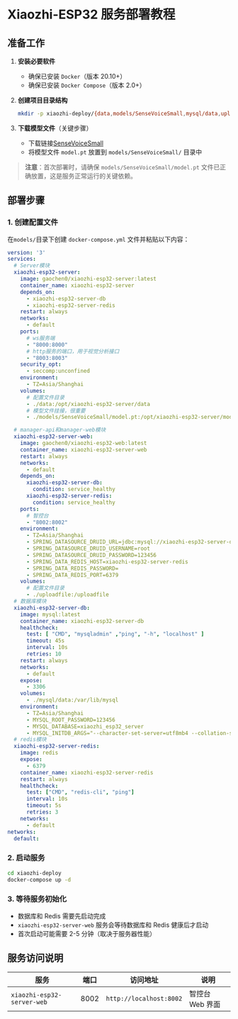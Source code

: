 # Xiaozhi-ESP32 服务部署教程

## 准备工作

1. **安装必要软件**
   - 确保已安装 `Docker`（版本 20.10+）
   - 确保已安装 `Docker Compose`（版本 2.0+）

2. **创建项目目录结构**
   ```bash
   mkdir -p xiaozhi-deploy/{data,models/SenseVoiceSmall,mysql/data,uploadfile}
   ```

3. **下载模型文件**（关键步骤）
   - 下载链接[SenseVoiceSmall](https://modelscope.cn/models/iic/SenseVoiceSmall/resolve/master/model.pt)
   - 将模型文件 `model.pt` 放置到 `models/SenseVoiceSmall/` 目录中
> **注意**：首次部署时，请确保 `models/SenseVoiceSmall/model.pt` 文件已正确放置，这是服务正常运行的关键依赖。

## 部署步骤

### 1. 创建配置文件

在`models/`目录下创建 `docker-compose.yml` 文件并粘贴以下内容：

```yaml
version: '3'
services:
  # Server模块
  xiaozhi-esp32-server:
    image: gaochen0/xiaozhi-esp32-server:latest
    container_name: xiaozhi-esp32-server
    depends_on:
      - xiaozhi-esp32-server-db
      - xiaozhi-esp32-server-redis
    restart: always
    networks:
      - default
    ports:
      # ws服务端
      - "8000:8000"
      # http服务的端口，用于视觉分析接口
      - "8003:8003"
    security_opt:
      - seccomp:unconfined
    environment:
      - TZ=Asia/Shanghai
    volumes:
      # 配置文件目录
      - ./data:/opt/xiaozhi-esp32-server/data
      # 模型文件挂接，很重要
      - ./models/SenseVoiceSmall/model.pt:/opt/xiaozhi-esp32-server/models/SenseVoiceSmall/model.pt

  # manager-api和manager-web模块
  xiaozhi-esp32-server-web:
    image: gaochen0/xiaozhi-esp32-web:latest
    container_name: xiaozhi-esp32-server-web
    restart: always
    networks:
      - default
    depends_on:
      xiaozhi-esp32-server-db:
        condition: service_healthy
      xiaozhi-esp32-server-redis:
        condition: service_healthy
    ports:
      # 智控台
      - "8002:8002"
    environment:
      - TZ=Asia/Shanghai
      - SPRING_DATASOURCE_DRUID_URL=jdbc:mysql://xiaozhi-esp32-server-db:3306/xiaozhi_esp32_server?useUnicode=true&characterEncoding=UTF-8&serverTimezone=Asia/Shanghai&nullCatalogMeansCurrent=true&connectTimeout=30000&socketTimeout=30000&autoReconnect=true&failOverReadOnly=false&maxReconnects=10
      - SPRING_DATASOURCE_DRUID_USERNAME=root
      - SPRING_DATASOURCE_DRUID_PASSWORD=123456
      - SPRING_DATA_REDIS_HOST=xiaozhi-esp32-server-redis
      - SPRING_DATA_REDIS_PASSWORD=
      - SPRING_DATA_REDIS_PORT=6379
    volumes:
      # 配置文件目录
      - ./uploadfile:/uploadfile
  # 数据库模块
  xiaozhi-esp32-server-db:
    image: mysql:latest
    container_name: xiaozhi-esp32-server-db
    healthcheck:
      test: [ "CMD", "mysqladmin" ,"ping", "-h", "localhost" ]
      timeout: 45s
      interval: 10s
      retries: 10
    restart: always
    networks:
      - default
    expose:
      - 3306
    volumes:
      - ./mysql/data:/var/lib/mysql
    environment:
      - TZ=Asia/Shanghai
      - MYSQL_ROOT_PASSWORD=123456
      - MYSQL_DATABASE=xiaozhi_esp32_server
      - MYSQL_INITDB_ARGS="--character-set-server=utf8mb4 --collation-server=utf8mb4_unicode_ci"
  # redis模块
  xiaozhi-esp32-server-redis:
    image: redis
    expose:
      - 6379
    container_name: xiaozhi-esp32-server-redis
    restart: always
    healthcheck:
      test: ["CMD", "redis-cli", "ping"]
      interval: 10s
      timeout: 5s
      retries: 3
    networks:
      - default
networks:
  default:

```

### 2. 启动服务

```bash
cd xiaozhi-deploy
docker-compose up -d
```

### 3. 等待服务初始化

- 数据库和 Redis 需要先启动完成
- `xiaozhi-esp32-server-web` 服务会等待数据库和 Redis 健康后才启动
- 首次启动可能需要 2-5 分钟（取决于服务器性能）

## 服务访问说明

| 服务 | 端口 | 访问地址 | 说明 |
|------|------|----------|------|
| `xiaozhi-esp32-server-web` | 8002 | `http://localhost:8002` | 智控台 Web 界面 |



